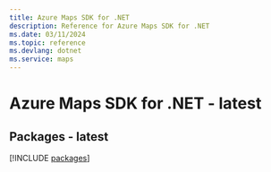 ```yaml
---
title: Azure Maps SDK for .NET
description: Reference for Azure Maps SDK for .NET
ms.date: 03/11/2024
ms.topic: reference
ms.devlang: dotnet
ms.service: maps
---
```

# Azure Maps SDK for .NET - latest
## Packages - latest
[!INCLUDE [packages](maps-index.md)]